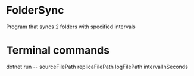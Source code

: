 # FolderSync
Program that syncs 2 folders with specified intervals

# Terminal commands

dotnet run -- sourceFilePath replicaFilePath logFilePath intervalInSeconds
